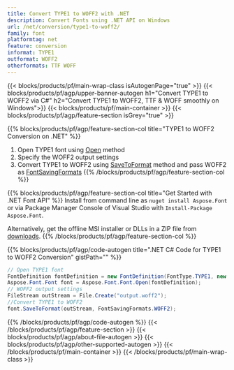 ```yaml
---
title: Convert TYPE1 to WOFF2 with .NET 
description: Convert Fonts using .NET API on Windows
url: /net/conversion/type1-to-woff2/
family: font
platformtag: net
feature: conversion
informat: TYPE1
outformat: WOFF2
otherformats: TTF WOFF
---
```


{{< blocks/products/pf/main-wrap-class isAutogenPage="true" >}}
{{< blocks/products/pf/agp/upper-banner-autogen h1="Convert TYPE1 to WOFF2 via C#" h2="Convert TYPE1 to WOFF2, TTF & WOFF smoothly on Windows">}}
{{< blocks/products/pf/main-container >}}
{{< blocks/products/pf/agp/feature-section isGrey="true" >}}

{{% blocks/products/pf/agp/feature-section-col title="TYPE1 to WOFF2 Conversion on .NET" %}}
1. Open TYPE1 font using [Open](https://apireference.aspose.com/font/net/aspose.font/font/methods/open/index) method
2. Specify the WOFF2 output settings 
3. Convert TYPE1 to WOFF2 using [SaveToFormat](https://apireference.aspose.com/font/net/aspose.font/font/methods/savetoformat) method and pass WOFF2 as [FontSavingFormats](https://apireference.aspose.com/font/net/aspose.font/fontsavingformats)
{{% /blocks/products/pf/agp/feature-section-col %}}

{{% blocks/products/pf/agp/feature-section-col title="Get Started with .NET Font API" %}}
Install from command line as ```nuget install Aspose.Font``` or via Package Manager Console of Visual Studio with ```Install-Package Aspose.Font```.

Alternatively, get the offline MSI installer or DLLs in a ZIP file from [downloads](https://downloads.aspose.com/font/net).
{{% /blocks/products/pf/agp/feature-section-col %}}

{{% blocks/products/pf/agp/code-autogen title=".NET C# Code for TYPE1 to WOFF2 Conversion" gistPath="" %}}
```cs
// Open TYPE1 font
FontDefinition fontDefinition = new FontDefinition(FontType.TYPE1, new FontFileDefinition(new FileSystemStreamSource("input.pfb")));
Aspose.Font.Font font = Aspose.Font.Font.Open(fontDefinition);
// WOFF2 output settings
FileStream outStream = File.Create("output.woff2");
//Convert TYPE1 to WOFF2
font.SaveToFormat(outStream, FontSavingFormats.WOFF2);
```
{{% /blocks/products/pf/agp/code-autogen %}}
{{< /blocks/products/pf/agp/feature-section >}}
{{< blocks/products/pf/agp/about-file-autogen >}}
{{< blocks/products/pf/agp/other-supported-autogen >}}
{{< /blocks/products/pf/main-container >}}
{{< /blocks/products/pf/main-wrap-class >}}